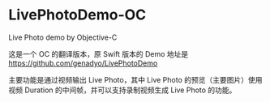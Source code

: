 # LivePhotoDemo-OC
Live Photo demo by Objective-C

这是一个 OC 的翻译版本，原 Swift 版本的 Demo 地址是 https://github.com/genadyo/LivePhotoDemo 

主要功能是通过视频输出 Live Photo，其中 Live Photo 的预览（主要图片）使用视频 Duration 的中间帧，并可以支持录制视频生成 Live Photo 的功能。
